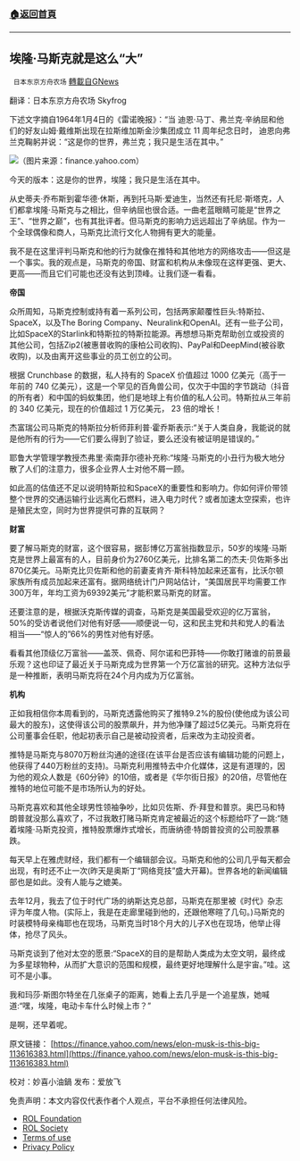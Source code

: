 ###  [:house:返回首頁](https://github.com/ourhimalayas/txt)
---


## 埃隆·马斯克就是这么“大”
` 日本东京方舟农场` [轉載自GNews](https://gnews.org/zh-hans/2361404/)

翻译：日本东京方舟农场  Skyfrog

下述文字摘自1964年1月4日的《雷诺晚报》：“当 迪恩·马丁、弗兰克·辛纳屈和他们的好友山姆·戴维斯出现在拉斯维加斯金沙集团成立 11 周年纪念日时， 迪恩向弗兰克鞠躬并说：“这是你的世界，弗兰克；我只是生活在其中。”

![](https://assets.gnews.org/wp-content/uploads/2022/04/1-342.jpg)（图片来源：finance.yahoo.com）

今天的版本：这是你的世界，埃隆；我只是生活在其中。

从史蒂夫·乔布斯到霍华德·休斯，再到托马斯·爱迪生，当然还有托尼·斯塔克，人们都拿埃隆·马斯克与之相比，但辛纳屈也很合适。一曲老蓝眼睛可能是“世界之王”、“世界之巅”，也有其批评者。但马斯克的影响力远远超出了辛纳屈。作为一个全球偶像和商人，马斯克比流行文化人物拥有更大的能量。

我不是在这里评判马斯克和他的行为就像在推特和其他地方的网络攻击——但这是一个事实。我的观点是，马斯克的帝国、财富和机构从未像现在这样更强、更大、更高——而且它们可能也还没有达到顶峰。让我们逐一看看。

**帝国**

众所周知，马斯克控制或持有着一系列公司，包括两家颠覆性巨头:特斯拉、SpaceX，以及The Boring Company、Neuralink和OpenAI。还有一些子公司，比如SpaceX的Starlink和特斯拉的特斯拉能源。再想想马斯克帮助创立或投资的其他公司，包括Zip2(被惠普收购的康柏公司收购)、PayPal和DeepMind(被谷歌收购)，以及由离开这些事业的员工创立的公司。

根据 Crunchbase 的数据，私人持有的 SpaceX 价值超过 1000 亿美元（高于一年前的 740 亿美元），这是一个罕见的百角兽公司，仅次于中国的字节跳动（抖音的所有者）和中国的蚂蚁集团，他们是地球上有价值的私人公司。特斯拉从三年前的 340 亿美元，现在的价值超过 1 万亿美元， 23 倍的增长！

杰富瑞公司马斯克的特斯拉分析师菲利普·霍乔斯表示:“关于人类自身，我能说的就是他所有的行为——它们要么得到了验证，要么还没有被证明是错误的。”

耶鲁大学管理学教授杰弗里·索南菲尔德补充称:“埃隆·马斯克的小丑行为极大地分散了人们的注意力，很多企业界人士对他不屑一顾。

如此高的估值还不足以说明特斯拉和SpaceX的重要性和影响力。你如何评价带领整个世界的交通运输行业远离化石燃料，进入电力时代？或者加速太空探索，也许是殖民太空，同时为世界提供可靠的互联网？

**财富**

要了解马斯克的财富，这个很容易，据彭博亿万富翁指数显示，50岁的埃隆·马斯克是世界上最富有的人，目前身价为2760亿美元，比排名第二的杰夫·贝佐斯多出870亿美元。马斯克比贝佐斯和他的前妻麦肯齐·斯科特加起来还富有，比沃尔顿家族所有成员加起来还富有。据网络统计门户网站估计，“美国居民平均需要工作300万年，年均工资为69392美元”才能积累马斯克的财富。

还要注意的是，根据沃克斯传媒的调查，马斯克是美国最受欢迎的亿万富翁，50%的受访者说他们对他有好感——顺便说一句，这和民主党和共和党人的看法相当——“惊人的”66%的男性对他有好感。

看看其他顶级亿万富翁——盖茨、佩奇、阿尔诺和巴菲特——你敢打赌谁的前景最乐观？这也印证了最近关于马斯克成为世界第一个万亿富翁的研究。这种方法似乎是一种推断，表明马斯克将在24个月内成为万亿富翁。

**机构**

正如我相信你本周看到的，马斯克透露他购买了推特9.2%的股份(使他成为该公司最大的股东)，这使得该公司的股票飙升，并为他净赚了超过5亿美元。马斯克将在公司董事会任职，他起初表示自己是被动投资者，后来改为主动投资者。

推特是马斯克与8070万粉丝沟通的途径(在该平台是否应该有编辑功能的问题上，他获得了440万粉丝的支持)。马斯克利用推特去中介化媒体，这是有道理的，因为他的观众人数是《60分钟》的10倍，或者是《华尔街日报》的20倍，尽管他在推特的地位可能不是市场所认为的好处。

马斯克喜欢和其他全球男性领袖争吵，比如贝佐斯、乔·拜登和普京。奥巴马和特朗普就没那么喜欢了，不过我敢打赌马斯克肯定被最近的这个标题给吓了一跳:“随着埃隆·马斯克投资，推特股票爆炸式增长，而唐纳德·特朗普投资的公司股票暴跌。

每天早上在雅虎财经，我们都有一个编辑部会议。马斯克和他的公司几乎每天都会出现，有时还不止一次(昨天是奥斯丁“网络竞技”盛大开幕)。世界各地的新闻编辑部也是如此。没有人能与之媲美。

去年12月，我去了位于时代广场的纳斯达克总部，马斯克在那里被《时代》杂志评为年度人物。(实际上，我是在走廊里碰到他的，还跟他寒暄了几句。)马斯克的时装模特母亲梅耶也在现场，马斯克当时18个月大的儿子X也在现场，他举止得体，抢尽了风头。

马斯克谈到了他对太空的愿景:“SpaceX的目的是帮助人类成为太空文明，最终成为多星球物种，从而扩大意识的范围和规模，最终更好地理解什么是宇宙。”哇。这可不是小事。

我和玛莎·斯图尔特坐在几张桌子的距离，她看上去几乎是一个追星族，她喊道:“嘿，埃隆，电动卡车什么时候上市？”

是啊，还早着呢。

原文链接：
[https://finance.yahoo.com/news/elon-musk-is-this-big-113616383.html](https://finance.yahoo.com/news/elon-musk-is-this-big-113616383.html)

校对：妙喜小油鍋
发布：爱放飞

 

免责声明：本文内容仅代表作者个人观点，平台不承担任何法律风险。

- [ROL Foundation](https://rolfoundation.org/)
- [ROL Society](https://rolsociety.org/)
- [Terms of use](https://gnews.org/terms-of-use-3/)
- [Privacy Policy](https://gnews.org/privacy-policy/)
